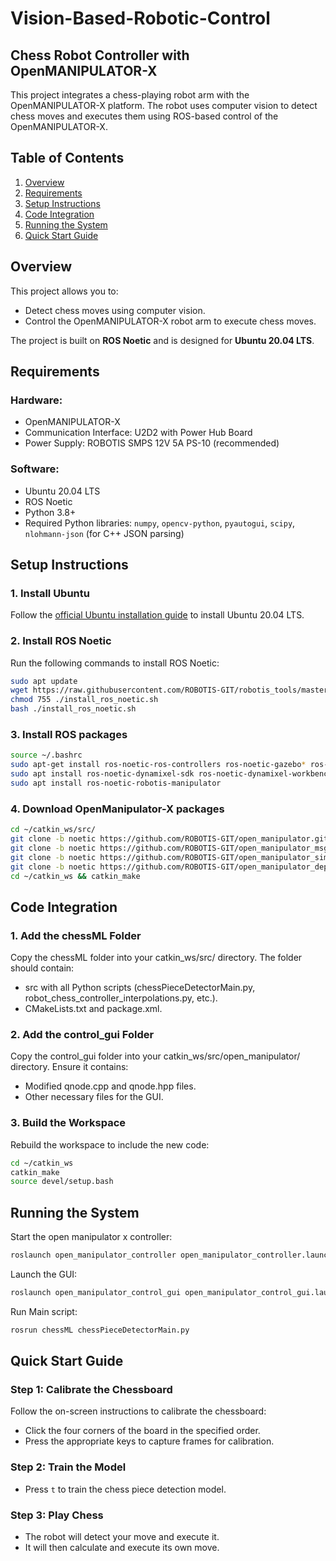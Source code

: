 # Vision-Based-Robotic-Control
## Chess Robot Controller with OpenMANIPULATOR-X

This project integrates a chess-playing robot arm with the OpenMANIPULATOR-X platform. The robot uses computer vision to detect chess moves and executes them using ROS-based control of the OpenMANIPULATOR-X.

## Table of Contents
1. [Overview](#overview)
2. [Requirements](#requirements)
3. [Setup Instructions](#setup-instructions)
4. [Code Integration](#code-integration)
5. [Running the System](#running-the-system)
6. [Quick Start Guide](#quick-start-guide)

## Overview

This project allows you to:
- Detect chess moves using computer vision.
- Control the OpenMANIPULATOR-X robot arm to execute chess moves.

The project is built on **ROS Noetic** and is designed for **Ubuntu 20.04 LTS**.

## Requirements

### Hardware:
- OpenMANIPULATOR-X
- Communication Interface: U2D2 with Power Hub Board
- Power Supply: ROBOTIS SMPS 12V 5A PS-10 (recommended)

### Software:
- Ubuntu 20.04 LTS
- ROS Noetic
- Python 3.8+
- Required Python libraries: `numpy`, `opencv-python`, `pyautogui`, `scipy`, `nlohmann-json` (for C++ JSON parsing)

## Setup Instructions

### 1. Install Ubuntu
Follow the [official Ubuntu installation guide](https://ubuntu.com/tutorials/install-ubuntu-desktop) to install Ubuntu 20.04 LTS.

### 2. Install ROS Noetic
Run the following commands to install ROS Noetic:
```bash
sudo apt update
wget https://raw.githubusercontent.com/ROBOTIS-GIT/robotis_tools/master/install_ros_noetic.sh
chmod 755 ./install_ros_noetic.sh
bash ./install_ros_noetic.sh
```

### 3. Install ROS packages
```bash
source ~/.bashrc
sudo apt-get install ros-noetic-ros-controllers ros-noetic-gazebo* ros-noetic-moveit* ros-noetic-industrial-core
sudo apt install ros-noetic-dynamixel-sdk ros-noetic-dynamixel-workbench*
sudo apt install ros-noetic-robotis-manipulator
```

### 4. Download OpenManipulator-X packages
```bash
cd ~/catkin_ws/src/
git clone -b noetic https://github.com/ROBOTIS-GIT/open_manipulator.git
git clone -b noetic https://github.com/ROBOTIS-GIT/open_manipulator_msgs.git
git clone -b noetic https://github.com/ROBOTIS-GIT/open_manipulator_simulations.git
git clone -b noetic https://github.com/ROBOTIS-GIT/open_manipulator_dependencies.git
cd ~/catkin_ws && catkin_make
```

## Code Integration

### 1. Add the chessML Folder
Copy the chessML folder into your catkin_ws/src/ directory. The folder should contain:
- src with all Python scripts (chessPieceDetectorMain.py, robot_chess_controller_interpolations.py, etc.).
- CMakeLists.txt and package.xml.

### 2. Add the control_gui Folder
Copy the control_gui folder into your catkin_ws/src/open_manipulator/ directory. Ensure it contains:
- Modified qnode.cpp and qnode.hpp files.
- Other necessary files for the GUI.

### 3. Build the Workspace
Rebuild the workspace to include the new code:
```bash
cd ~/catkin_ws
catkin_make
source devel/setup.bash
```

## Running the System

Start the open manipulator x controller:
```bash
roslaunch open_manipulator_controller open_manipulator_controller.launch
```

Launch the GUI:
```bash
roslaunch open_manipulator_control_gui open_manipulator_control_gui.launch
```

Run Main script:
```bash
rosrun chessML chessPieceDetectorMain.py
```

## Quick Start Guide

### Step 1: Calibrate the Chessboard
Follow the on-screen instructions to calibrate the chessboard:
- Click the four corners of the board in the specified order.
- Press the appropriate keys to capture frames for calibration.

### Step 2: Train the Model
- Press `t` to train the chess piece detection model.

### Step 3: Play Chess
- The robot will detect your move and execute it.
- It will then calculate and execute its own move.
